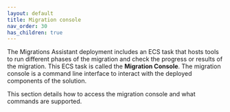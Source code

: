 ```yaml
---
layout: default
title: Migration console
nav_order: 30
has_children: true
---
```


The Migrations Assistant deployment includes an ECS task that hosts tools to run different phases of the migration and check the progress or results of the migration. This ECS task is called the **Migration Console**. The migration console is a command line interface to interact with the deployed components of the solution.

This section details how to access the migration console and what commands are supported.

